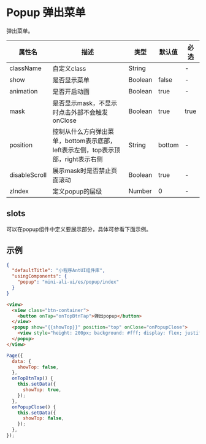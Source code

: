 # Popup 弹出菜单

弹出菜单。


| 属性名 | 描述 | 类型 | 默认值 | 必选 |
| ---- | ---- | ---- | ---- | ---- |
| className | 自定义class | String | | - |
| show | 是否显示菜单 | Boolean | false | - |
| animation | 是否开启动画 | Boolean | true | - |
| mask | 是否显示mask，不显示时点击外部不会触发onClose | Boolean| true | true |
| position | 控制从什么方向弹出菜单，bottom表示底部，left表示左侧，top表示顶部，right表示右侧 | String | bottom | - |
| disableScroll | 展示mask时是否禁止页面滚动 | Boolean | true | - |
| zIndex | 定义popup的层级 | Number | 0 | - |

## slots

可以在popup组件中定义要展示部分，具体可参看下面示例。

## 示例

```json
{
  "defaultTitle": "小程序AntUI组件库",
  "usingComponents": {
    "popup": "mini-ali-ui/es/popup/index"
  }
}
```

```html
<view>
  <view class="btn-container">
    <button onTap="onTopBtnTap">弹出popup</button>
  </view>
  <popup show="{{showTop}}" position="top" onClose="onPopupClose">
    <view style="height: 200px; background: #fff; display: flex; justify-content: center; align-items: center;">hello world</view>
  </popup>
</view>
```

```javascript
Page({
  data: {
    showTop: false,
  },
  onTopBtnTap() {
    this.setData({
      showTop: true,
    });
  },
  onPopupClose() {
    this.setData({
      showTop: false,
    });
  },
});
```
